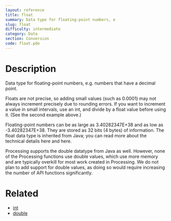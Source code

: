 ```yaml
---
layout: reference
title: float
summary: Data type for floating-point numbers, e
slug: float
difficulty: intermediate
category: Data
section: Conversion
code: float.pde
---
```


# Description

Data type for floating-point numbers, e.g. numbers that have a decimal point.

Floats are not precise, so adding small values (such as 0.0001) may not always increment precisely due to rounding errors. If you want to increment a value in small intervals, use an int, and divide by a float value before using it. (See the second example above.)

Floating-point numbers can be as large as 3.40282347E+38 and as low as -3.40282347E+38. They are stored as 32 bits (4 bytes) of information. The float data type is inherited from Java; you can read more about the technical details here and here.

Processing supports the double datatype from Java as well. However, none of the Processing functions use double values, which use more memory and are typically overkill for most work created in Processing. We do not plan to add support for double values, as doing so would require increasing the number of API functions significantly.
# Related

- [int](int.html)
- [double](double.html)
